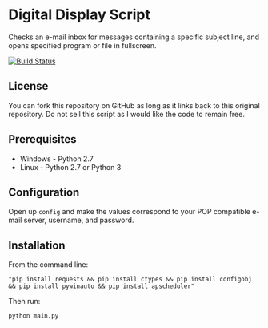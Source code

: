 # Digital Display Script
Checks an e-mail inbox for messages containing a specific subject line, and opens specified program or file in fullscreen.

[![Build Status](https://travis-ci.org/ModusVivendi/dur-displays.svg?branch=master)](https://travis-ci.org/ModusVivendi/dur-displays)

License
------------

You can fork this repository on GitHub as long as it links back to this original repository. Do not sell this script as I would like the code to remain free.

Prerequisites
------------

  * Windows - Python 2.7
  * Linux - Python 2.7 or Python 3
  
Configuration
------------

Open up `config` and make the values correspond to your POP compatible e-mail server, username, and password.

Installation
------------
From the command line:

	"pip install requests && pip install ctypes && pip install configobj && pip install pywinauto && pip install apscheduler"
	
Then run:

	python main.py